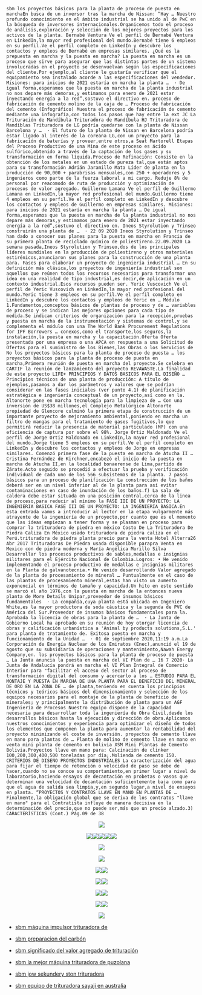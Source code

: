 
```
sbm los proyectos básicos para la planta de proceso de puesta en marchaEn busca de un inversor tras la marcha de Nissan: “Hay … Nuestro profundo conocimiento en el ámbito industrial se ha unido al de PwC en la búsqueda de inversores internacionales.Organicemos todo el proceso de análisis,exploración y selección de los mejores proyectos para los activos de la planta. Bernabé Ventura Ve el perfil de Bernabé Ventura en LinkedIn,la mayor red profesional del mundo.Bernabé tiene 6 empleos en su perfil.Ve el perfil completo en LinkedIn y descubre los contactos y empleos de Bernabé en empresas similares. ¿Qué es la prepuesta en marcha y la puesta en marcha? La puesta en marcha es un proceso que sirve para asegurar que las distintas partes de un sistema involucradas en el proyecto se desenvuelvan según las especificaciones del cliente.Por ejemplo,al cliente le gustaría verificar que el equipamiento sea instalado acorde a las especificaciones del vendedor. Misiones: para inicios de 2021 estaría en marcha la planta …  · De igual forma,esperamos que la puesta en marcha de la planta industrial no nos depare más demoras,y estimamos para enero de 2021 estar inyectando energía a la red”,sostuvo el directivo en. proceso de fabricación de cemento molino de la caja de … Proceso de fabricación del cemento (Infográfico) Muestra el proceso de fabricación de cemento mediante una infografía,con todos los pasos que hay entre la ext JC La Trituración de Mandíbula Trituradora de Mandíbula HJ Trituradora de Mandíblas Trituradora de LG podría quedarse con la planta de Nissan Barcelona y …  · El futuro de la planta de Nissan en Barcelona podría estar ligado al interés de la coreana LG,con un proyecto para la fabricación de baterías y proveer,entre otros,a Seat Martorell Etapas del Proceso Productivo de una Mina de este proceso es ácido sulfúrico,obtenido a través de la captación de los gases y su transformación en forma líquida.Proceso de Refinación: Consiste en la obtención de los metales en un estado de pureza tal,que están aptos para su transformación Adrián Jaramillo Mata Líder de planta en la producción de 90,000 + parabrisas mensuales,con 250 + operadores y 5 ingenieros como parte de la fuerza laboral a mi cargo. Reduje 8% de personal por reacomodo de ruta de producción y optimización de procesos de valor agregado. Guillermo Lamana Ve el perfil de Guillermo Lamana en LinkedIn,la mayor red profesional del mundo.Guillermo tiene 4 empleos en su perfil.Ve el perfil completo en LinkedIn y descubre los contactos y empleos de Guillermo en empresas similares. Misiones: para inicios de 2021 estaría en marcha la planta … De igual forma,esperamos que la puesta en marcha de la planta industrial no nos depare más demoras,y estimamos para enero de 2021 estar inyectando energía a la red”,sostuvo el directivo en. Ineos Styrolution y Trinseo construirán una planta de …  · 22 09 2020 Ineos Styrolution y Trinseo han dado a conocer sus planes para la puesta en marcha en Francia de su primera planta de reciclado químico de poliestireno.22.09.2020 La semana pasada,Ineos Styrolution y Trinseo,dos de los principales líderes mundiales en la producción de poliestireno y otros materiales estirénicos,anunciaron sus planes para la construcción de una planta para. Fases para elaborar un proyecto de ingeniería industrial … En su definición más clásica,los proyectos de ingeniería industrial son aquellos que reúnen todos los recursos necesarios para transformar una idea en una realidad de tipo industrial,es decir,de aplicación en un contexto industrial.Esos recursos pueden ser. Yeric Vuscovich Ve el perfil de Yeric Vuscovich en LinkedIn,la mayor red profesional del mundo.Yeric tiene 3 empleos en su perfil.Ve el perfil completo en LinkedIn y descubre los contactos y empleos de Yeric en … Módulo 1.Fundamentos,conceptos básicos de plantas de proceso y de … variables de proceso y se indican las mejores opciones para cada tipo de medida.Se indican criterios de organización para la recepción,pruebas y puesta en marcha de la instrumentación y sistemas de control,y se complementa el módulo con una The World Bank Procurement Regulations for IPF Borrowers … conexos,como el transporte,los seguros,la instalación,la puesta en marcha y la capacitación.Oferta Oferta presentada por una empresa o una APCA en respuesta a una Solicitud de Ofertas para el suministro de los Bienes,las Obras o los Servicios de No los proyectos básicos para la planta de proceso de puesta … los proyectos básicos para la planta de proceso de puesta en marcha,Primera reunión de puesta en marcha del proyecto.Se celebra en CARTIF la reunión de lanzamiento del proyecto REVAWASTE.La finalidad de este proyecto LIFE+ PRINCIPIOS Y DATOS BASICOS PARA EL DISEÑO … Principios técnicos de una planta de producción: A título de ejemplos,pasamos a dar los parámetros y valores que se podrían considerar en las fases iniciales (ver punto 4.1) de planificación estratégica e ingeniería conceptual de un proyecto,así como en la. Altonorte pone en marcha tecnología para la limpieza de … Con una inversión de US$38 millones,el Complejo Metalúrgico Altonorte propiedad de Glencore culminó la primera etapa de construcción de un importante proyecto de mejoramiento ambiental,poniendo en marcha un filtro de mangas para el tratamiento de gases fugitivos,lo que permitirá reducir la presencia de material particulado (MP) con una eficiencia de captura por sobre el 98%. Jorge Ortiz Maldonado Ve el perfil de Jorge Ortiz Maldonado en LinkedIn,la mayor red profesional del mundo.Jorge tiene 5 empleos en su perfil.Ve el perfil completo en LinkedIn y descubre los contactos y empleos de Jorge en empresas similares. Comenzó primera fase de la puesta en marcha de Atucha II … Cristina Fernández de Kirchner,encabezó el inicio de la puesta en marcha de Atucha II,en la localidad bonaerense de Lima,partido de Zárate.Acto seguido se procedió a efectuar la prueba y verificación individual de cada uno de los 566 subsistemas de la planta. 7 pasos básicos para un proceso de planificación La construcción de los baños deberá ser en un nivel inferior al de la planta para así evitar contaminaciones en caso de inundación de los baños.f) La sala de caldera debe estar situada en una posición central,cerca de la linea de proceso,para reducir al mínimo la FASE III DE UN PROYECTO: LA INGENIERIA BASICA FASE III DE UN PROYECTO: LA INGENIERIA BASICA.En esta entrada vamos a introducir al lector en la etapa vulgarmente más atrayente de la ingeniería de un proyecto,por cuanto que es el momento que las ideas empiezan a tener forma y se plasman en proceso para comprar la trituradora de piedra en méxico Costo De La Trituradora De Piedra Caliza En México usado trituradora de piedra caliza en el Perú.trituradora de piedra planta precio para la venta Hotel Alterra26 Abr 2017 Trituradoras De Piedra usada disponible parapra Venta en Mexico con de piedra moderna y María Angélica Murillo Silva Desarrollar los procesos productivos de sables,medallas e insignias militares para el Ejército Nacional de Colombia.Logros: • He venido implementando el proceso productivo de medallas e insignias militares en la Planta de galvanotecnia.• He venido desarrollando Valor agregado de la planta de procesamiento de mineral … Puntualmente en el caso de las plantas de procesamiento mineral,estas han visto un aumento exponencial en términos de tamaño y capacidad.Un hito en este sentido se marcó el año 1976,con la puesta en marcha de la entonces nueva planta de More Details Unipar,proveedor de insumos básicos fundamentales  · La compañía,cuya planta está ubicada en Ingeniero White,es la mayor productora de soda cáustica y la segunda de PVC de América del Sur.Proveedor de insumos básicos fundamentales para la. Aprobada la licencia de obras para la planta de …  · La Junta de Gobierno Local ha aprobado en su reunión de hoy otorgar licencia de obras y calificación urbanística a 'Animal by products solutions,S.L.' para planta de tratamiento de. Exitosa puesta en marcha y funcionamiento de la Unidad …  · 01 de septiembre 2020,11:19 a.m.La Corporación de Energía Nuclear de los Emiratos (Enec),anunció el 19 de agosto que su subsidiaria de operaciones y mantenimiento,Nawah Energy Company,en. los proyectos básicos para la planta de proceso de puesta … La Junta anuncia la puesta en marcha del VI Plan de … 16 7 2020· La Junta de Andalucía pondrá en marcha el VI Plan Integral de Comercio Interior para "facilitar el acceso del sector al proceso de transformación digital del consumo y acercarlo a los … ESTUDIO PARA EL MONTAJE Y PUESTA EN MARCHA DE UNA PLANTA PARA EL BENEFICIO DEL MINERAL DE ORO EN LA ZONA DE … de planta,teniendo en cuenta los principios técnicos y teóricos básicos del dimensionamiento y selección de los equipos necesarios para el montaje de la planta de beneficio de minerales; y principalmente la distribución de planta para un AGF Ingeniería de Procesos Nuestro equipo dispone de la capacidad necesaria para desarrollar toda la ingeniería de Obra Civil,desde los desarrollos básicos hasta la ejecución y dirección de obra.Aplicamos nuestros conocimientos y experiencia para optimizar el diseño de todos los elementos que componen la planta para aumentar la rentabilidad del proyecto minimizando el coste de inversión. proyectos de cemento llave en mano para plantas de … Planta de molino de cemento llave en mano en venta mini planta de cemento en bolivia XSM Mini Plantas de Cemento Bolivia.Proyectos llave en mano para: Calcinación de clinker 100,200,300,400,500 toneladas por día;.Molienda de cemento 150. CRITERIOS DE DISEÑO PROYECTOS INDUSTRIALES La caracterización del agua para fijar el tiempo de retención o velocidad de paso se debe de hacer,cuando no se conoce su comportamiento,en primer lugar a nivel de laboratorio,haciendo ensayos de decantación en probetas o vasos que determinan una velocidad de decantación suficientemente baja como para que el agua de salida sea limpia,y,en segundo lugar,a nivel de ensayos en planta. “PROYECTOS Y CONTRATOS LLAVE EN MANO EN PLANTAS DE … Finalmente,la obligación global que se deriva de los contratos "llave en mano" para el Contratista influye de manera decisiva en la determinación del precio,que no puede ser,más que un precio alzado.3) CARACTERÍSTICAS (Cont.) Pág.09 de 38 
```

<div align="center">

<a href="https://es-crusher.shibang-china.com/github&k=sbm+los+proyectos+b%C3%A1sicos+para+la+planta+de+proceso+de+puesta+en+marcha"><img src="https://static.shibang-china.com/es/crusher/logo.jpg"></a>

<a href="https://es-crusher.shibang-china.com/github&k=sbm+los+proyectos+b%C3%A1sicos+para+la+planta+de+proceso+de+puesta+en+marcha"><img src="https://static.shibang-china.com/es/crusher/index.jpg"></a><a href="https://es-crusher.shibang-china.com/material.htmlgithub&k=sbm+los+proyectos+b%C3%A1sicos+para+la+planta+de+proceso+de+puesta+en+marcha"><img src="https://static.shibang-china.com/es/crusher/material.jpg"></a><a href="https://es-crusher.shibang-china.com/application.htmlgithub&k=sbm+los+proyectos+b%C3%A1sicos+para+la+planta+de+proceso+de+puesta+en+marcha"><img src="https://static.shibang-china.com/es/crusher/application.jpg"></a><a href="https://es-crusher.shibang-china.com/aboutus.htmlgithub&k=sbm+los+proyectos+b%C3%A1sicos+para+la+planta+de+proceso+de+puesta+en+marcha"><img src="https://static.shibang-china.com/es/crusher/aboutus.jpg"></a><a href="https://es-crusher.shibang-china.com/contact.htmlgithub&k=sbm+los+proyectos+b%C3%A1sicos+para+la+planta+de+proceso+de+puesta+en+marcha"><img src="https://static.shibang-china.com/es/crusher/contact.jpg"></a>

<a href="https://es-crusher.shibang-china.com/github&k=sbm+los+proyectos+b%C3%A1sicos+para+la+planta+de+proceso+de+puesta+en+marcha"><img src="https://static.shibang-china.com/es/crusher/banner.jpg"></a>

<a href="https://swt.shibang-china.com/github&k=sbm+los+proyectos+b%C3%A1sicos+para+la+planta+de+proceso+de+puesta+en+marcha"><img src="https://static.shibang-china.com/es/crusher/text.jpg"></a>

<a href="https://swt.shibang-china.com/github&k=sbm+los+proyectos+b%C3%A1sicos+para+la+planta+de+proceso+de+puesta+en+marcha"><img src="https://static.shibang-china.com/es/crusher/chat.jpg"></a><a href="https://es-crusher.shibang-china.com/contact.htmlgithub&k=sbm+los+proyectos+b%C3%A1sicos+para+la+planta+de+proceso+de+puesta+en+marcha"><img src="https://static.shibang-china.com/es/crusher/message.jpg"></a>

<a href="https://es-crusher.shibang-china.com/products/pe.htmlgithub&k=sbm+los+proyectos+b%C3%A1sicos+para+la+planta+de+proceso+de+puesta+en+marcha"><img src="https://static.shibang-china.com/es/crusher/pe.jpg"></a><a href="https://es-crusher.shibang-china.com/products/pf.htmlgithub&k=sbm+los+proyectos+b%C3%A1sicos+para+la+planta+de+proceso+de+puesta+en+marcha"><img src="https://static.shibang-china.com/es/crusher/pf.jpg"></a>

<a href="https://es-crusher.shibang-china.com/products/hpt.htmlgithub&k=sbm+los+proyectos+b%C3%A1sicos+para+la+planta+de+proceso+de+puesta+en+marcha"><img src="https://static.shibang-china.com/es/crusher/hpt.jpg"></a><a href="https://es-crusher.shibang-china.com/products/vsi.htmlgithub&k=sbm+los+proyectos+b%C3%A1sicos+para+la+planta+de+proceso+de+puesta+en+marcha"><img src="https://static.shibang-china.com/es/crusher/vsi.jpg"></a>

<a href="https://es-crusher.shibang-china.com/products/klv.htmlgithub&k=sbm+los+proyectos+b%C3%A1sicos+para+la+planta+de+proceso+de+puesta+en+marcha"><img src="https://static.shibang-china.com/es/crusher/klv.jpg"></a><a href="https://es-crusher.shibang-china.com/products/portable.htmlgithub&k=sbm+los+proyectos+b%C3%A1sicos+para+la+planta+de+proceso+de+puesta+en+marcha"><img src="https://static.shibang-china.com/es/crusher/portable.jpg"></a>

<a href="https://swt.shibang-china.com/github&k=sbm+los+proyectos+b%C3%A1sicos+para+la+planta+de+proceso+de+puesta+en+marcha"><img src="https://static.shibang-china.com/es/crusher/case.jpg"></a>

</div>


* [sbm máquina impulsor trituradora de](sbm%20m%C3%A1quina%20impulsor%20trituradora%20de.md)

* [sbm preparacion del carbón](sbm%20preparacion%20del%20carb%C3%B3n.md)

* [sbm significado del valor agregado de trituración](sbm%20significado%20del%20valor%20agregado%20de%20trituraci%C3%B3n.md)

* [sbm la mejor máquina trituradora de puzolana](sbm%20la%20mejor%20m%C3%A1quina%20trituradora%20de%20puzolana.md)

* [sbm jow sekundery ston trituradora](sbm%20jow%20sekundery%20ston%20trituradora.md)

* [sbm equipo de trituradora sayaji en australia](sbm%20equipo%20de%20trituradora%20sayaji%20en%20australia.md)